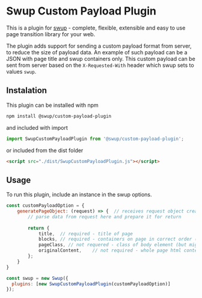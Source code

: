 

# Swup Custom Payload Plugin

This is a plugin for [swup](https://swup.js.org/) - complete, flexible, extensible and easy to use page transition library for your web.

The plugin adds support for sending a custom payload format from server, to reduce the size of payload data. 
An example of such payload can be a JSON with page title and swup containers only. 
This custom payload can be sent from server based on the `X-Requested-With` header which swup sets to values `swup`.

## Instalation

This plugin can be installed with npm

```bash
npm install @swup/custom-payload-plugin
```

and included with import

```javascript
import SwupCustomPayloadPlugin from '@swup/custom-payload-plugin';
```

or included from the dist folder

```html
<script src="./dist/SwupCustomPayloadPlugin.js"></script>
```

## Usage

To run this plugin, include an instance in the swup options.

```javascript
const customPayloadOption = {
    generatePageObject: (request) => {  // receives request object created by swup which contains server response
        // parse data from request here and prepare it for return
    
        return {
            title,  // required - title of page
            blocks, // required - containers on page in correct order (as marked by [data-swup] attributes in DOM)
            pageClass, // not requered - class of body element (but might be required by some plugin like Body Class plugin)
            originalContent,    // not required - whole page html content (but might be required by some plugin) 
        };
    }
}

const swup = new Swup({
  plugins: [new SwupCustomPayloadPlugin(customPayloadOption)]
});
```
